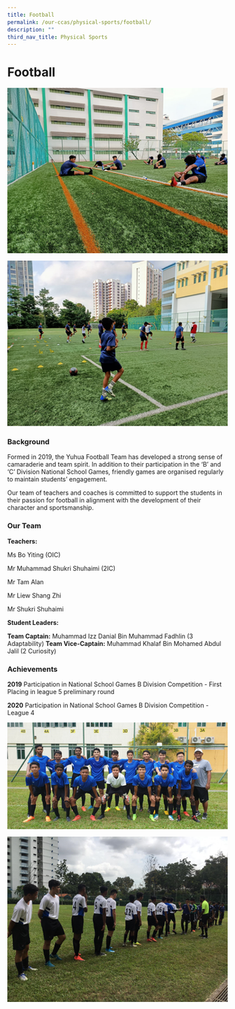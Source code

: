 ```yaml
---
title: Football
permalink: /our-ccas/physical-sports/football/
description: ""
third_nav_title: Physical Sports
---
```

# **Football**
![](/images/11picture1.png)

![](/images/11picture2.png)

### Background

Formed in 2019, the Yuhua Football Team has developed a strong sense of camaraderie and team spirit. In addition to their participation in the ‘B’ and ‘C’ Division National School Games, friendly games are organised regularly to maintain students’ engagement. 

Our team of teachers and coaches is committed to support the students in their passion for football in alignment with the development of their character and sportsmanship.

### Our Team

**Teachers:** 

Ms Bo Yiting (OIC)

Mr Muhammad Shukri Shuhaimi (2IC)

Mr Tam Alan 

Mr Liew Shang Zhi

Mr Shukri Shuhaimi

**Student Leaders:** 

**Team Captain:** Muhammad Izz Danial Bin Muhammad Fadhlin (3 Adaptability)
**Team Vice-Captain:** Muhammad Khalaf Bin Mohamed Abdul Jalil (2 Curiosity)

### Achievements

**2019** Participation in National School Games B Division Competition - First Placing in league 5 preliminary round 

**2020** Participation in National School Games B Division Competition - League 4 

![](/images/11picture3.png)

![](/images/11picture4.png)